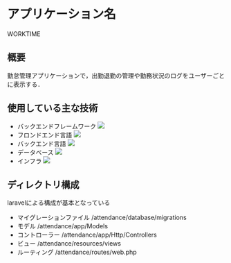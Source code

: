# アプリケーション名

WORKTIME

## 概要

勤怠管理アプリケーションで，出勤退勤の管理や勤務状況のログをユーザーごとに表示する．

## 使用している主な技術

- バックエンドフレームワーク
  <img src="https://img.shields.io/badge/-Laravel-E74430.svg?logo=laravel&style=plastic">
- フロンドエンド言語
  <img src="https://img.shields.io/badge/-Javascript-F7DF1E.svg?logo=javascript&style=plastic">
- バックエンド言語
  <img src="https://img.shields.io/badge/-Php-777BB4.svg?logo=php&style=plastic">
- データベース
  <img src="https://img.shields.io/badge/-Mysql-4479A1.svg?logo=mysql&style=plastic">
- インフラ
  <img src="https://img.shields.io/badge/-Amazon%20aws-232F3E.svg?logo=amazon-aws&style=plastic">

## ディレクトリ構成
laravelによる構成が基本となっている
- マイグレーションファイル /attendance/database/migrations
- モデル /attendance/app/Models
- コントローラー /attendance/app/Http/Controllers
- ビュー /attendance/resources/views
- ルーティング /attendance/routes/web.php

